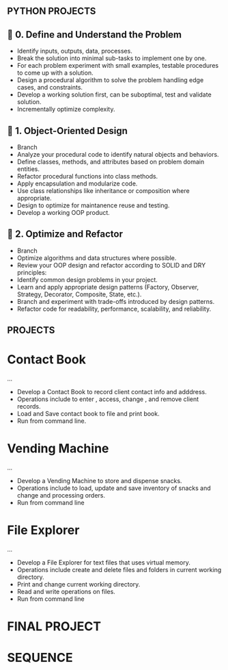 ## PYTHON PROJECTS

## 🧠 **0. Define and Understand the Problem**
 
* Identify inputs, outputs, data, processes.
* Break the solution into minimal sub-tasks to implement one by one.
* For each problem experiment with small examples, testable procedures to come up with a solution.
* Design a procedural algorithm to solve the problem handling edge cases, and constraints.
* Develop a working solution first, can be suboptimal, test and validate solution.
* Incrementally optimize complexity.

## 🧱 **1. Object-Oriented Design**

* Branch 
* Analyze your procedural code to identify natural objects and behaviors.
* Define classes, methods, and attributes based on problem domain entities.
* Refactor procedural functions into class methods.
* Apply encapsulation and modularize code.
* Use class relationships like inheritance or composition where appropriate.
* Design to optimize for maintanence reuse and testing.
* Develop a working OOP product.

## 📐 **2. Optimize and Refactor**

* Branch
* Optimize algorithms and data structures where possible.
* Review your OOP design and refactor according to SOLID and DRY principles:
* Identify common design problems in your project.
* Learn and apply appropriate design patterns (Factory, Observer, Strategy, Decorator, Composite, State, etc.).
* Branch and experiment with trade-offs introduced by design patterns.
* Refactor code for readability, performance, scalability, and reliability.


## **PROJECTS**

# Contact Book
...
* Develop a Contact Book to record client contact info and adddress.
* Operations include  to enter , access, change , and remove client records.
* Load and Save contact book to file and print book.
* Run from command line. 

# Vending Machine 
...
* Develop a Vending Machine to store and dispense snacks.
* Operations include to load, update and save inventory of snacks and change and processing orders. 
* Run from command line

# File Explorer 
...
* Develop a File Explorer for text files that uses virtual memory.
* Operations include create and delete files and folders in current working directory.
* Print and change current working directory.
* Read and write operations on files.
* Run from command line

# FINAL PROJECT

# SEQUENCE

